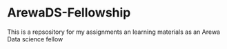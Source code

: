 # ArewaDS-Fellowship
This is a repsository for my assignments an learning materials as an Arewa Data science fellow 
